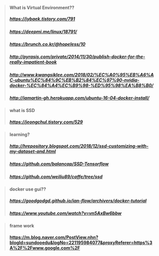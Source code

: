 >#### What is Virtual Environment??
>##### https://jybaek.tistory.com/791
>##### https://deepmi.me/linux/18791/
>##### https://brunch.co.kr/@hopeless/10
>##### http://pyrasis.com/private/2014/11/30/publish-docker-for-the-really-impatient-book
>##### http://www.kwangsiklee.com/2018/02/%EC%A0%95%EB%A6%AC-ubuntu%EC%84%9C%EB%B2%84%EC%97%90-nvidia-docker-%EC%84%A4%EC%B9%98-%ED%95%98%EA%B8%B0/
>##### http://iamartin-gh.herokuapp.com/ubuntu-16-04-docker-install/

>#### what is SSD
>##### https://jeongchul.tistory.com/529

>#### learning?
>##### http://hrepository.blogspot.com/2018/12/ssd-customizing-with-my-dataset-and.html
>##### https://github.com/balancap/SSD-Tensorflow
>##### https://github.com/weiliu89/caffe/tree/ssd

>#### docker use gui??
>##### https://goodgodgd.github.io/ian-flow/archivers/docker-tutorial
>##### https://www.youtube.com/watch?v=vn5AxBw6bbw

>#### frame work
>#### https://m.blog.naver.com/PostView.nhn?blogId=sundooedu&logNo=221195984077&proxyReferer=https%3A%2F%2Fwww.google.com%2F
